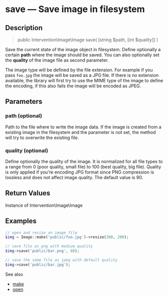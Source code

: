 # save — Save image in filesystem

## Description

> public Intervention\Image\Image save( [string $path, [int $quality]] )

Save the current state of the image object in filesystem. Define optionally a certain **path** where the image should be saved. You can also optionally set the **quality** of the image file as second parameter.

The image type will be defined by the file extension. For example if you pass ```foo.jpg``` the image will be saved as a JPG file. If there is no extension available, the library will first try to use the MIME type of the image to define the encoding, if this also fails the image will be encoded as JPEG. 


## Parameters

### path (optional)
Path to the file where to write the image data. If the image is created from a existing image in the filesystem and the parameter is not set, the method will try to overwrite the existing file.

### quality (optional)
Define optionally the quality of the image. It is normalized for all file types to a range from 0 (poor quality, small file) to 100 (best quality, big file). Quality is only applied if you're encoding JPG format since PNG compression is lossless and does not affect image quality. The default value is 90.


## Return Values
Instance of Intervention\Image\Image

## Examples

```php
// open and resize an image file
$img = Image::make('public/foo.jpg')->resize(300, 200);

// save file as png with medium quality
$img->save('public/bar.png', 60);

// save the same file as jpeg with default quality
$img->save('public/bar.jpg');
```

See also

- [make](/api/make)
- [open](/api/open)
